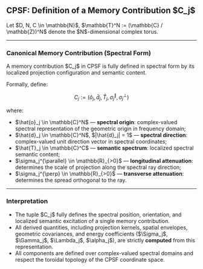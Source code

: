 ## CPSF: Definition of a Memory Contribution \$C\_j\$

Let \$D, N, C \in \mathbb{N}\$, \$\mathbb{T}^N := (\mathbb{C} / \mathbb{Z})^N\$ denote the \$N\$-dimensional complex torus.

---

### Canonical Memory Contribution (Spectral Form)

A memory contribution \$C\_j\$ in CPSF is fully defined in spectral form by its localized projection configuration and semantic content.

Formally, define:

$$
C_j := (\hat{o}_j, \hat{d}_j, \hat{T}_j, \sigma_j^{\parallel}, \sigma_j^{\perp})
$$

where:

* \$\hat{o}\_j \in \mathbb{C}^N\$ — **spectral origin**: complex-valued spectral representation of the geometric origin in frequency domain;
* \$\hat{d}\_j \in \mathbb{C}^N\$, \$|\hat{d}\_j| = 1\$ — **spectral direction**: complex-valued unit direction vector in spectral coordinates;
* \$\hat{T}\_j \in \mathbb{C}^C\$ — **semantic spectrum**: localized spectral semantic content;
* \$\sigma\_j^{\parallel} \in \mathbb{R}\_{>0}\$ — **longitudinal attenuation**: determines the scale of projection along the spectral ray direction;
* \$\sigma\_j^{\perp} \in \mathbb{R}\_{>0}\$ — **transverse attenuation**: determines the spread orthogonal to the ray.

---

### Interpretation

* The tuple \$C\_j\$ fully defines the spectral position, orientation, and localized semantic excitation of a single memory contribution.
* All derived quantities, including projection kernels, spatial envelopes, geometric covariances, and energy coefficients (\$\Sigma\_j\$, \$\Gamma\_j\$, \$\Lambda\_j\$, \$\alpha\_j\$), are strictly **computed** from this representation.
* All components are defined over complex-valued spectral domains and respect the toroidal topology of the CPSF coordinate space.
